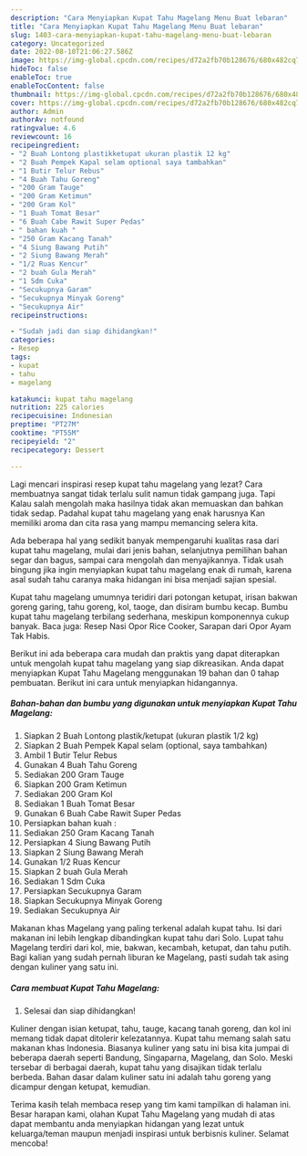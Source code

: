 ```yaml
---
description: "Cara Menyiapkan Kupat Tahu Magelang Menu Buat lebaran"
title: "Cara Menyiapkan Kupat Tahu Magelang Menu Buat lebaran"
slug: 1403-cara-menyiapkan-kupat-tahu-magelang-menu-buat-lebaran
category: Uncategorized
date: 2022-08-10T21:06:27.586Z
image: https://img-global.cpcdn.com/recipes/d72a2fb70b128676/680x482cq70/kupat-tahu-magelang-foto-resep-utama.jpg
hideToc: false
enableToc: true
enableTocContent: false
thumbnail: https://img-global.cpcdn.com/recipes/d72a2fb70b128676/680x482cq70/kupat-tahu-magelang-foto-resep-utama.jpg
cover: https://img-global.cpcdn.com/recipes/d72a2fb70b128676/680x482cq70/kupat-tahu-magelang-foto-resep-utama.jpg
author: Admin
authorAv: notfound
ratingvalue: 4.6
reviewcount: 16
recipeingredient:
- "2 Buah Lontong plastikketupat ukuran plastik 12 kg"
- "2 Buah Pempek Kapal selam optional saya tambahkan"
- "1 Butir Telur Rebus"
- "4 Buah Tahu Goreng"
- "200 Gram Tauge"
- "200 Gram Ketimun"
- "200 Gram Kol"
- "1 Buah Tomat Besar"
- "6 Buah Cabe Rawit Super Pedas"
- " bahan kuah "
- "250 Gram Kacang Tanah"
- "4 Siung Bawang Putih"
- "2 Siung Bawang Merah"
- "1/2 Ruas Kencur"
- "2 buah Gula Merah"
- "1 Sdm Cuka"
- "Secukupnya Garam"
- "Secukupnya Minyak Goreng"
- "Secukupnya Air"
recipeinstructions:

- "Sudah jadi dan siap dihidangkan!"
categories:
- Resep
tags:
- kupat
- tahu
- magelang

katakunci: kupat tahu magelang 
nutrition: 225 calories
recipecuisine: Indonesian
preptime: "PT27M"
cooktime: "PT55M"
recipeyield: "2"
recipecategory: Dessert

---
```



Lagi mencari inspirasi resep kupat tahu magelang yang lezat? Cara membuatnya sangat tidak terlalu sulit namun tidak gampang juga. Tapi Kalau salah mengolah maka hasilnya tidak akan memuaskan dan bahkan tidak sedap. Padahal kupat tahu magelang yang enak harusnya Kan memiliki aroma dan cita rasa yang mampu memancing selera kita.


Ada beberapa hal yang sedikit banyak mempengaruhi kualitas rasa dari kupat tahu magelang, mulai dari jenis bahan, selanjutnya pemilihan bahan segar dan bagus, sampai cara mengolah dan menyajikannya. Tidak usah bingung jika ingin menyiapkan kupat tahu magelang enak di rumah, karena asal sudah tahu caranya maka hidangan ini bisa menjadi sajian spesial.

Kupat tahu magelang umumnya teridiri dari potongan ketupat, irisan bakwan goreng garing, tahu goreng, kol, taoge, dan disiram bumbu kecap. Bumbu kupat tahu magelang terbilang sederhana, meskipun komponennya cukup banyak. Baca juga: Resep Nasi Opor Rice Cooker, Sarapan dari Opor Ayam Tak Habis.


Berikut ini ada beberapa cara mudah dan praktis yang dapat diterapkan untuk mengolah kupat tahu magelang yang siap dikreasikan. Anda dapat menyiapkan Kupat Tahu Magelang menggunakan 19 bahan dan 0 tahap pembuatan. Berikut ini cara untuk menyiapkan hidangannya.

<!--inarticleads1-->

##### Bahan-bahan dan bumbu yang digunakan untuk menyiapkan Kupat Tahu Magelang:

1. Siapkan 2 Buah Lontong plastik/ketupat (ukuran plastik 1/2 kg)
1. Siapkan 2 Buah Pempek Kapal selam (optional, saya tambahkan)
1. Ambil 1 Butir Telur Rebus
1. Gunakan 4 Buah Tahu Goreng
1. Sediakan 200 Gram Tauge
1. Siapkan 200 Gram Ketimun
1. Sediakan 200 Gram Kol
1. Sediakan 1 Buah Tomat Besar
1. Gunakan 6 Buah Cabe Rawit Super Pedas
1. Persiapkan  bahan kuah :
1. Sediakan 250 Gram Kacang Tanah
1. Persiapkan 4 Siung Bawang Putih
1. Siapkan 2 Siung Bawang Merah
1. Gunakan 1/2 Ruas Kencur
1. Siapkan 2 buah Gula Merah
1. Sediakan 1 Sdm Cuka
1. Persiapkan Secukupnya Garam
1. Siapkan Secukupnya Minyak Goreng
1. Sediakan Secukupnya Air


Makanan khas Magelang yang paling terkenal adalah kupat tahu. Isi dari makanan ini lebih lengkap dibandingkan kupat tahu dari Solo. Lupat tahu Magelang terdiri dari kol, mie, bakwan, kecambah, ketupat, dan tahu putih. Bagi kalian yang sudah pernah liburan ke Magelang, pasti sudah tak asing dengan kuliner yang satu ini. 

<!--inarticleads2-->

##### Cara membuat Kupat Tahu Magelang:


1. Selesai dan siap dihidangkan!

Kuliner dengan isian ketupat, tahu, tauge, kacang tanah goreng, dan kol ini memang tidak dapat ditolerir kelezatannya. Kupat tahu memang salah satu makanan khas Indonesia. Biasanya kuliner yang satu ini bisa kita jumpai di beberapa daerah seperti Bandung, Singaparna, Magelang, dan Solo. Meski tersebar di berbagai daerah, kupat tahu yang disajikan tidak terlalu berbeda. Bahan dasar dalam kuliner satu ini adalah tahu goreng yang dicampur dengan ketupat, kemudian. 

Terima kasih telah membaca resep yang tim kami tampilkan di halaman ini. Besar harapan kami, olahan Kupat Tahu Magelang yang mudah di atas dapat membantu anda menyiapkan hidangan yang lezat untuk keluarga/teman maupun menjadi inspirasi untuk berbisnis kuliner. Selamat mencoba!

